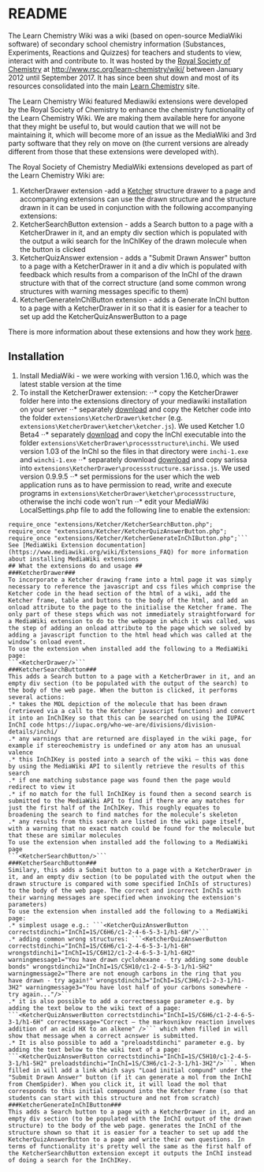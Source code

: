 # README #
The Learn Chemistry Wiki was a wiki (based on open-source MediaWiki software) of secondary school chemistry information (Substances, Experiments, Reactions and Quizzes) for teachers and students to view, interact with and contribute to. It was hosted by the [Royal Society of Chemistry](http://www.rsc.org/) at http://www.rsc.org/learn-chemistry/wiki/ between January 2012 until September 2017. It has since been shut down and most of its resources consolidated into the main [Learn Chemistry](http://www.rsc.org/learn-chemistry) site. 

The Learn Chemistry Wiki featured Mediawiki extensions were developed by the Royal Society of Chemistry to enhance the chemistry functionality of the Learn Chemistry Wiki. We are making them available here for anyone that they might be useful to, but would caution that we will not be maintaining it, which will become more of an issue as the MediaWiki and 3rd party software that they rely on move on (the current versions are already different from those that these extensions were developed with). 

The Royal Society of Chemistry MediaWiki extensions developed as part of the Learn Chemistry Wiki are:
1. KetcherDrawer extension -add a [Ketcher](http://lifescience.opensource.epam.com/ketcher/) structure drawer to a page and accompanying extensions can use the drawn structure and the structure drawn in it can be used in conjunction with the following accompanying extensions:
2. KetcherSearchButton extension - adds a Search button to a page with a KetcherDrawer in it, and an empty div section which is populated with the output a wiki search for the InChIKey of the drawn molecule when the button is clicked
3. KetcherQuizAnswer extension - adds a "Submit Drawn Answer" button to a page with a KetcherDrawer in it and a div which is populated with feedback which results from a comparison of the InChI of the drawn structure with that of the correct structure (and some common wrong structures with warning messages specific to them)
4. KetcherGenerateInChIButton extension - adds a Generate InChI button to a page with a KetcherDrawer in it so that it is easier for a teacher to set up add the KetcherQuizAnswerButton to a page

There is more information about these extensions and how they work [here](http://www.sciencedirect.com/science/article/pii/B9781907568978500035). 

## Installation ##
1. Install MediaWiki - we were working with version 1.16.0, which was the latest stable version at the time
2. To install the KetcherDrawer extension:
⋅⋅* copy the KetcherDrawer folder here into the extensions directory of your mediawiki installation on your server
⋅⋅* separately [download](http://lifescience.opensource.epam.com/ketcher/) and copy the Ketcher code into the folder ```extensions\KetcherDrawer\ketcher``` (e.g. ```extensions\KetcherDrawer\ketcher\ketcher.js```). We used Ketcher 1.0 Beta4
⋅⋅* separately [download](https://iupac.org/who-we-are/divisions/division-details/inchi/) and copy the InChI executable into the folder ```extensions\KetcherDrawer\processstructure\inchi```. We used version 1.03 of the InChI so the files in that directory were ```inchi-1.exe``` and ```winchi-1.exe```
⋅⋅* separately download [download](https://sourceforge.net/projects/sarissa/) and copy sarissa into ```extensions\KetcherDrawer\processstructure.sarissa.js```. We used version 0.9.9.5
⋅⋅* set permissions for the user which the web application runs as to have permission to read, write and execute programs in ```extensions\KetcherDrawer\ketcher\processstructure```, otherwise the inchi code won't run
⋅⋅* edit your MediaWiki LocalSettings.php file to add the following line to enable the extension: 
```require_once "extensions/Ketcher/KetcherDrawer.php";
require_once "extensions/Ketcher/KetcherSearchButton.php";
require_once "extensions/Ketcher/KetcherQuizAnswerButton.php";
require_once "extensions/Ketcher/KetcherGenerateInChIButton.php";```
See [MediaWiki Extension documentation](https://www.mediawiki.org/wiki/Extensions_FAQ) for more information about installing MediaWiki extensions
## What the extensions do and usage ##
###KetcherDrawer###
To incorporate a Ketcher drawing frame into a html page it was simply necessary to reference the javascript and css files which comprise the Ketcher code in the head section of the html of a wiki, add the Ketcher frame, table and buttons to the body of the html, and add an onload attribute to the page to the initialise the Ketcher frame. The only part of these steps which was not immediately straightforward for a MediaWiki extension to do to the webpage in which it was called, was the step of adding an onload attribute to the page which we solved by adding a javascript function to the html head which was called at the window’s onload event.
To use the extension when installed add the following to a MediaWiki page:
```<KetcherDrawer/>```
###KetcherSearchButton###
This adds a Search button to a page with a KetcherDrawer in it, and an empty div section (to be populated with the output of the search) to the body of the web page. When the button is clicked, it performs several actions:
.* takes the MOL depiction of the molecule that has been drawn (retrieved via a call to the Ketcher javascript functions) and convert it into an InChIKey so that this can be searched on using the IUPAC InChI code https://iupac.org/who-we-are/divisions/division-details/inchi/
.* any warnings that are returned are displayed in the wiki page, for example if stereochemistry is undefined or any atom has an unusual valence
.* this InChIKey is posted into a search of the wiki – this was done by using the MediaWiki API to silently retrieve the results of this search
.* if one matching substance page was found then the page would redirect to view it
.* if no match for the full InChIKey is found then a second search is submitted to the MediaWiki API to find if there are any matches for just the first half of the InChIKey. This roughly equates to broadening the search to find matches for the molecule’s skeleton
.* any results from this search are listed in the wiki page itself, with a warning that no exact match could be found for the molecule but that these are similar molecules
To use the extension when installed add the following to a MediaWiki page 
```<KetcherSearchButton/>```
###KetcherSearchButton###
Similary, this adds a Submit button to a page with a KetcherDrawer in it, and an empty div section (to be populated with the output when the drawn structure is compared with some specified InChIs of structures) to the body of the web page. The correct and incorrect InChIs with their warning messages are specified when invoking the extension's parameters) 
To use the extension when installed add the following to a MediaWiki page:
.* simplest usage e.g.: ```<KetcherQuizAnswerButton correctstdinchi="InChI=1S/C6H6/c1-2-4-6-5-3-1/h1-6H"/>```
.* adding common wrong structures: ```<KetcherQuizAnswerButton correctstdinchi="InChI=1S/C6H6/c1-2-4-6-5-3-1/h1-6H" wrongstdinchi1="InChI=1S/C6H12/c1-2-4-6-5-3-1/h1-6H2" warningmessage1="You have drawn cyclohexane - try adding some double bonds" wrongstdinchi2="InChI=1S/C5H10/c1-2-4-5-3-1/h1-5H2" warningmessage2="There are not enough carbons in the ring that you have drawn - try again!" wrongstdinchi3="InChI=1S/C3H6/c1-2-3-1/h1-3H2" warningmessage3="You have lost half of your carbons somewhere - try again..."/>```
.* it is also possible to add a correctmessage parameter e.g. by adding the text below to the wiki text of a page: ```<KetcherQuizAnswerButton correctstdinchi="InChI=1S/C6H6/c1-2-4-6-5-3-1/h1-6H" correctmessage="Correct – the markovnikov reaction involves addition of an acid HX to an alkene" />``` which when filled in will show that message when a correct acnswer is submitted.
.* It is also possible to add a "preloadstdinchi" parameter e.g. by adding the text below to the wiki text of a page: ```<KetcherQuizAnswerButton correctstdinchi="InChI=1S/C5H10/c1-2-4-5-3-1/h1-5H2" preloadstdinchi="InChI=1S/C3H6/c1-2-3-1/h1-3H2"/>```. When filled in will add a link which says "Load initial compund" under the "Submit Drawn Answer" button (if it can generate a mol from the InChI from ChemSpider). When you click it, it will load the mol that corresponds to this initial compound into the Ketcher frame (so that students can start with this structure and not from scratch)
###KetcherGenerateInChIButton###
This adds a Search button to a page with a KetcherDrawer in it, and an empty div section (to be populated with the InChI output of the drawn structure) to the body of the web page. generates the InChI of the structure shown so that it is easier for a teacher to set up add the KetcherQuizAnswerButton to a page and write their own questions. In terms of functionality it's pretty well the same as the first half of the KetcherSearchButton extension except it outputs the InChI instead of doing a search for the InChIKey.
